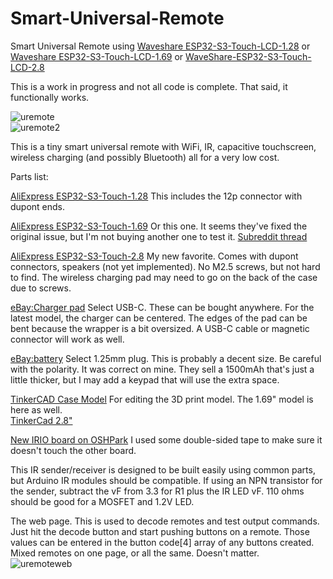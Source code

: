 # Smart-Universal-Remote
Smart Universal Remote using [Waveshare ESP32-S3-Touch-LCD-1.28](https://www.waveshare.com/wiki/ESP32-S3-Touch-LCD-1.28) or [Waveshare ESP32-S3-Touch-LCD-1.69](https://www.waveshare.com/wiki/ESP32-S3-Touch-LCD-1.69) or [WaveShare-ESP32-S3-Touch-LCD-2.8](https://www.waveshare.com/wiki/ESP32-S3-Touch-LCD-2.8)   
  
This is a work in progress and not all code is complete. That said, it functionally works.  
  
![uremote](https://curioustech.net/images/uremote.jpg)  
![uremote2](https://curioustech.net/images/ur.gif)  
  
This is a tiny smart universal remote with WiFi, IR, capacitive touchscreen, wireless charging (and possibly Bluetooth) all for a very low cost.  
  
Parts list:  
  
[AliExpress ESP32-S3-Touch-1.28](https://www.aliexpress.us/item/3256806026101753.html?spm=a2g0o.order_list.order_list_main.5.eb321802K7vxRh&gatewayAdapt=glo2usa) This includes the 12p connector with dupont ends.  
  
[AliExpress ESP32-S3-Touch-1.69](https://www.aliexpress.us/item/3256806781994387.html?spm=a2g0o.order_list.order_list_main.5.6e661802Im2eg3&gatewayAdapt=glo2usa)  Or this one. It seems they've fixed the original issue, but I'm not buying another one to test it. [Subreddit thread](https://www.reddit.com/r/esp32/comments/1cxmo5r/esp32s3_169inch_touch_display_features_6axis_imu/)  
  
[AliExpress ESP32-S3-Touch-2.8](https://www.aliexpress.us/item/3256807168316377.html?spm=a2g0o.order_list.order_list_main.11.654e1802WfmOyY&gatewayAdapt=glo2usa) My new favorite. Comes with dupont connectors, speakers (not yet implemented). No M2.5 screws, but not hard to find. The wireless charging pad may need to go on the back of the case due to screws.  
  
[eBay:Charger pad](https://www.ebay.com/itm/143351559508?var=442544081497) Select USB-C. These can be bought anywhere.  For the latest model, the charger can be centered. The edges of the pad can be bent because the wrapper is a bit oversized. A USB-C cable or magnetic connector will work as well.  

[eBay:battery](https://www.ebay.com/itm/174781170731?var=473957762104) Select 1.25mm plug. This is probably a decent size. Be careful with the polarity. It was correct on mine. They sell a 1500mAh that's just a little thicker, but I may add a keypad that will use the extra space.   

[TinkerCAD Case Model](https://www.tinkercad.com/things/j1XckJlfVuT-waveshare-esp32-s3-touch-128-remote-case) For editing the 3D print model.  The 1.69" model is here as well.  
[TinkerCad 2.8"](https://www.tinkercad.com/things/c5yPt2mGT0k-waveshare-esp32-s3touch-28)  
  
[New IRIO board on OSHPark](https://oshpark.com/shared_projects/KRJOFbjO)  I used some double-sided tape to make sure it doesn't touch the other board.  
  
This IR sender/receiver is designed to be built easily using common parts, but Arduino IR modules should be compatible.  If using an NPN transistor for the sender, subtract the vF from 3.3 for R1 plus the IR LED vF. 110 ohms should be good for a MOSFET and 1.2V LED.  
  
The web page. This is used to decode remotes and test output commands. Just hit the decode button and start pushing buttons on a remote. Those values can be entered in the button code[4] array of any buttons created. Mixed remotes on one page, or all the same. Doesn't matter.  
![uremoteweb](https://curioustech.net/images/uremoteweb.png)  
